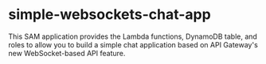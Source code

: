 # simple-websockets-chat-app
This SAM application provides the Lambda functions, DynamoDB table, and roles to allow you to build a simple chat application based on API Gateway's new WebSocket-based API feature. 
